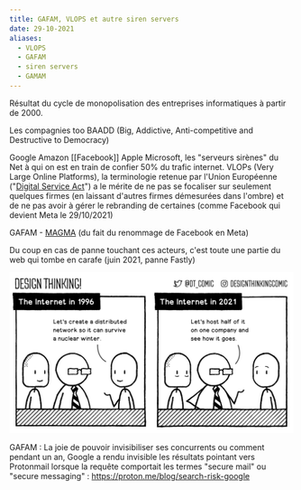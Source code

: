 ```yaml
---
title: GAFAM, VLOPS et autre siren servers
date: 29-10-2021
aliases:
  - VLOPS
  - GAFAM
  - siren servers
  - GAMAM
---
```


Résultat du cycle de monopolisation des entreprises informatiques à partir de 2000. 

Les compagnies too BAADD (Big, Addictive, Anti-competitive and Destructive to Democracy)

Google Amazon [[Facebook]] Apple Microsoft, les "serveurs sirènes" du Net à qui on est en train de confier 50% du trafic internet. 
VLOPs (Very Large Online Platforms), la terminologie retenue par l'Union Européenne ("[Digital Service Act](https://ec.europa.eu/info/strategy/priorities-2019-2024/europe-fit-digital-age/digital-services-act-ensuring-safe-and-accountable-online-environment_en)") a le mérite de ne pas se focaliser sur seulement quelques firmes (en laissant d'autres firmes démesurées dans l'ombre) et de ne pas avoir à gérer le rebranding de certaines (comme Facebook qui devient Meta le 29/10/2021)

GAFAM - [MAGMA](https://people.well.com/conf/inkwell.vue/topics/516/State-of-the-World-2022-page02.html#post30) (du fait du renommage de Facebook en Meta)

Du coup en cas de panne touchant ces acteurs, c'est toute une partie du web qui tombe en carafe (juin 2021, panne Fastly)



![panne Fastly](images/fastly.jpg)

GAFAM : La joie de pouvoir invisibiliser ses concurrents ou comment pendant un an, Google a rendu invisible les résultats pointant vers Protonmail lorsque la requête comportait les termes "secure mail" ou "secure messaging" : https://proton.me/blog/search-risk-google
